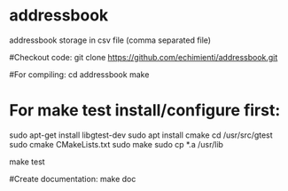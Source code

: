 # addressbook
addressbook storage in csv file (comma separated file)

#Checkout code:
git clone https://github.com/echimienti/addressbook.git

#For compiling:
cd addressbook
make


# For make test install/configure first:
sudo apt-get install libgtest-dev
sudo apt install cmake
cd /usr/src/gtest
sudo cmake CMakeLists.txt
sudo make
sudo cp *.a /usr/lib

make test

#Create documentation:
make doc
